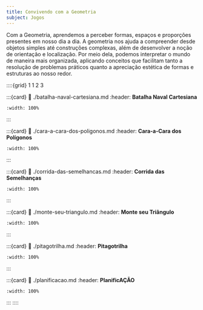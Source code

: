 ```yaml
---
title: Convivendo com a Geometria
subject: Jogos
---
```


Com a Geometria, aprendemos a perceber formas, espaços e proporções presentes em nosso dia a dia. A geometria nos ajuda a compreender desde objetos simples até construções complexas, além de desenvolver a noção de orientação e localização. Por meio dela, podemos interpretar o mundo de maneira mais organizada, aplicando conceitos que facilitam tanto a resolução de problemas práticos quanto a apreciação estética de formas e estruturas ao nosso redor.

::::{grid} 1 1 2 3

:::{card}
:link: ./batalha-naval-cartesiana.md
:header: **Batalha Naval Cartesiana**
```{image} ./batalha-naval-cartesiana/thumb.png
:width: 100%
```
:::

:::{card}
:link: ./cara-a-cara-dos-poligonos.md
:header: **Cara-a-Cara dos Polígonos**
```{image} ./cara-a-cara-dos-poligonos/thumb.png
:width: 100%
```
:::

:::{card}
:link: ./corrida-das-semelhancas.md
:header: **Corrida das Semelhanças**
```{image} ./corrida-das-semelhancas/thumb.png
:width: 100%
```
:::

:::{card}
:link: ./monte-seu-triangulo.md
:header: **Monte seu Triângulo**
```{image} ./monte-seu-triangulo/thumb.png
:width: 100%
```
:::

:::{card}
:link: ./pitagotrilha.md
:header: **Pitagotrilha**
```{image} ./pitagotrilha/thumb.png
:width: 100%
```
:::

:::{card}
:link: ./planificacao.md
:header: **PlanificAÇÃO**
```{image} ./planificacao/thumb.png
:width: 100%
```
:::
::::